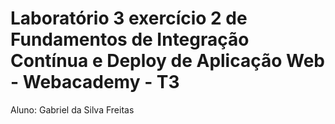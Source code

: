 # Laboratório 3 exercício 2 de Fundamentos de Integração Contínua e Deploy de Aplicação Web - Webacademy - T3

Aluno: Gabriel da Silva Freitas